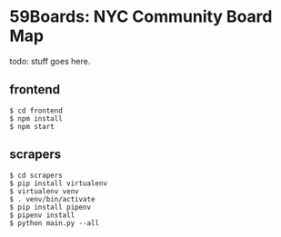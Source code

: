 # 59Boards: NYC Community Board Map

todo: stuff goes here.

## frontend

```
$ cd frontend
$ npm install
$ npm start
```

## scrapers
```
$ cd scrapers
$ pip install virtualenv
$ virtualenv venv
$ . venv/bin/activate
$ pip install pipenv
$ pipenv install
$ python main.py --all
```
